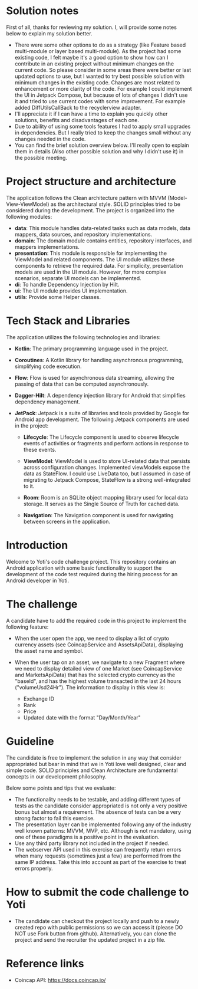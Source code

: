 # Solution notes

First of all, thanks for reviewing my solution. I, will provide some notes below to explain my
solution better.

- There were some other options to do as a strategy (like Feature based multi-module or layer based
  multi-module). As the project had some existing code, I felt maybe it's a good option to show how
  can I contribute in an existing project without minimum changes on the current code.
  So please consider in some areas there were better or last updated options to use, but I wanted to
  try best possible
  solution with minimum changes in the existing code. Changes are most related to enhancement or more
  clarity of the code. For example I could implement the UI in Jetpack Compose, but because of lots
  of changes I didn't use it and tried to use current codes with some improvement. For example added
  DiffUtilsCallBack to the recyclerview adapter.
- I'll appreciate it if I can have a time to explain you quickly other solutions, benefits and
  disadvantages of each one.
- Due to ability of using some tools features I had to apply small upgrades in dependencies. But I
  really tried to keep the changes small without any changes needed in the code.
- You can find the brief solution overview below. I'll really open to explain them in details (Also
  other possible solution and why I didn't use it) in the possible meeting.

# Project structure and architecture

The application follows the Clean architecture pattern with MVVM (Model-View-ViewModel) as the
architectural style. SOLID principles tried to be considered during the development. 
The project is organized into the following modules:

- **data**: This module handles data-related tasks such as data models, data mappers, data sources,
  and repository implementations.
- **domain**: The domain module contains entities, repository interfaces, and mappers
  implementations.
- **presentation**: This module is responsible for implementing the ViewModel and related
  components. The UI module utilizes these components to retrieve the required data. For simplicity,
  presentation models are used in the UI module. However, for more complex scenarios, separate UI
  models can be implemented.
- **di**: To handle Dependency Injection by Hilt.
- **ui**: The UI module provides UI implementation.
- **utils**: Provide some Helper classes.

# Tech Stack and Libraries

The application utilizes the following technologies and libraries:

- **Kotlin**: The primary programming language used in the project.

- **Coroutines**: A Kotlin library for handling asynchronous programming, simplifying code
  execution.

- **Flow**: Flow is used for asynchronous data streaming, allowing the passing of data that can be
  computed asynchronously.

- **Dagger-Hilt**: A dependency injection library for Android that simplifies dependency management.

- **JetPack**: Jetpack is a suite of libraries and tools provided by Google for Android app
  development. The following Jetpack components are used in the project:

    - **Lifecycle**: The Lifecycle component is used to observe lifecycle events of activities or
      fragments and perform actions in response to these events.

    - **ViewModel**: ViewModel is used to store UI-related data that persists across configuration
      changes. Implemented viewModels expose the data as StateFlow. I could use LiveData too, but I
      assumed in case of migrating to Jetpack Compose, StateFlow is a strong well-integrated to it.

    - **Room**: Room is an SQLite object mapping library used for local data storage. It serves as
      the Single Source of Truth for cached data.

    - **Navigation**: The Navigation component is used for navigating between screens in the
      application.




# Introduction

Welcome to Yoti's code challenge project. This repository contains an Android application with some
basic functionality
to support the development of the code test required during the hiring process for an Android
developer in Yoti.

# The challenge

A candidate have to add the required code in this project to implement the following feature:

- When the user open the app, we need to display a list of crypto currency assets (see
  CoincapService and AssetsApiData),
  displaying the asset name and symbol.

- When the user tap on an asset, we navigate to a new Fragment where we need to display detailed
  view of one Market (see CoincapService and MarketsApiData)
  that has the selected crypto currency as the "baseId", and has the highest volume transacted in
  the last 24 hours ("volumeUsd24Hr").
  The information to display in this view is:
    + Exchange ID
    + Rank
    + Price
    + Updated date with the format "Day/Month/Year"

# Guideline

The candidate is free to implement the solution in any way that consider appropriated but bear in
mind that we
in Yoti love well designed, clear and simple code. SOLID principles and Clean Architecture are
fundamental concepts in our development philosophy.

Below some points and tips that we evaluate:

- The functionality needs to be testable, and adding different types of tests as the candidate
  consider appropriated is not only a very positive bonus but almost a requirement. The absence of
  tests can be a very strong factor to fail this exercise.
- The presentation layer can be implemented following any of the industry well known patterns: MVVM,
  MVP, etc.
  Although is not mandatory, using one of these paradigms is a positive point in the evaluation.
- Use any third party library not included in the project if needed.
- The webserver API used in this exercise can frequently return errors when many requests (sometimes
  just a few) are performed from the same IP address. Take this into account as part of the exercise
  to treat errors properly.

# How to submit the code challenge to Yoti

- The candidate can checkout the project locally and push to a newly created repo with public
  permissions so we can access it (please DO NOT use Fork button from github). Alternatively, you
  can clone the project and send the recruiter the updated project in a zip file.

# Reference links

- Coincap API: https://docs.coincap.io/

